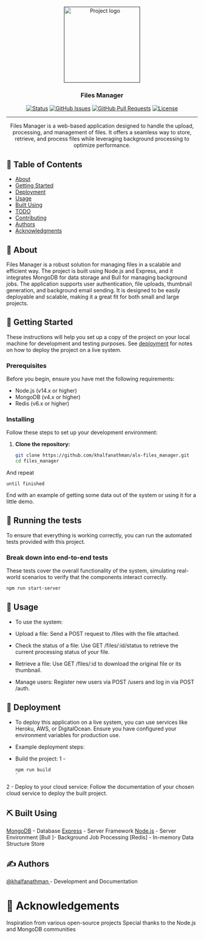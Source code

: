 <p align="center">
  <a href="" rel="noopener">
    <img width=200px height=200px src="https://i.imgur.com/6wj0hh6.jpg" alt="Project logo">
  </a>
</p>

<h3 align="center">Files Manager</h3>

<div align="center">

[![Status](https://img.shields.io/badge/status-active-success.svg)]()
[![GitHub Issues](https://img.shields.io/github/issues/khalfanathman/files_manager.svg)](https://github.com/khalfanathman/files_manager/issues)
[![GitHub Pull Requests](https://img.shields.io/github/issues-pr/khalfanathman/files_manager.svg)](https://github.com/khalfanathman/files_manager/pulls)
[![License](https://img.shields.io/badge/license-MIT-blue.svg)](/LICENSE)

</div>

---

<p align="center">
  Files Manager is a web-based application designed to handle the upload, processing, and management of files. It offers a seamless way to store, retrieve, and process files while leveraging background processing to optimize performance.
  <br> 
</p>

## 📝 Table of Contents

- [About](#about)
- [Getting Started](#getting_started)
- [Deployment](#deployment)
- [Usage](#usage)
- [Built Using](#built_using)
- [TODO](../TODO.md)
- [Contributing](../CONTRIBUTING.md)
- [Authors](#authors)
- [Acknowledgments](#acknowledgement)

## 🧐 About <a name = "about"></a>

Files Manager is a robust solution for managing files in a scalable and efficient way. The project is built using Node.js and Express, and it integrates MongoDB for data storage and Bull for managing background jobs. The application supports user authentication, file uploads, thumbnail generation, and background email sending. It is designed to be easily deployable and scalable, making it a great fit for both small and large projects.

## 🏁 Getting Started <a name = "getting_started"></a>

These instructions will help you set up a copy of the project on your local machine for development and testing purposes. See [deployment](#deployment) for notes on how to deploy the project on a live system.

### Prerequisites

Before you begin, ensure you have met the following requirements:

- Node.js (v14.x or higher)
- MongoDB (v4.x or higher)
- Redis (v6.x or higher)

### Installing

Follow these steps to set up your development environment:

1. **Clone the repository:**
   ```bash
   git clone https://github.com/khalfanathman/alx-files_manager.git
   cd files_manager


And repeat

```
until finished
```

End with an example of getting some data out of the system or using it for a little demo.

## 🔧 Running the tests <a name = "tests"></a>

To ensure that everything is working correctly, you can run the automated tests provided with this project.

### Break down into end-to-end tests

These tests cover the overall functionality of the system, simulating real-world scenarios to verify that the components interact correctly.

```bash
npm run start-server
```
## 🎈 Usage <a name="usage"></a>
* To use the system:

- Upload a file: Send a POST request to /files with the file attached.

- Check the status of a file: Use GET /files/:id/status to retrieve the current processing status of your file.

- Retrieve a file: Use GET /files/:id to download the original file or its thumbnail.

- Manage users: Register new users via POST /users and log in via POST /auth.

## 🚀 Deployment <a name = "deployment"></a>

- To deploy this application on a live system, you can use services like Heroku, AWS, or DigitalOcean. Ensure you have configured your environment variables for production use.

* Example deployment steps:

- Build the project:
1 - 
  ```bash
  npm run build
  `
2 - Deploy to your cloud service: Follow the documentation of your chosen cloud service to deploy the built project.

## ⛏️ Built Using <a name = "built_using"></a>
[MongoDB](https://www.mongodb.com/) - Database
[Express](https://expressjs.com/) - Server Framework
[Node.js](https://nodejs.org/en/) - Server Environment
[Bull ]- Background Job Processing
[Redis] - In-memory Data Structure Store
## ✍️ Authors <a name = "authors"></a>
[@khalfanathman ](https://github.com/AbuArwa001)- Development and Documentation


# 🎉 Acknowledgements <a name = "acknowledgement"></a>
Inspiration from various open-source projects
Special thanks to the Node.js and MongoDB communities

